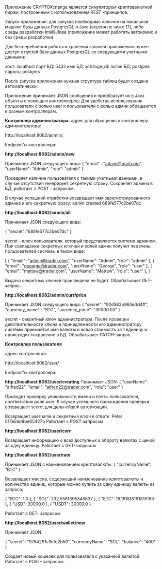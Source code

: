 Приложение CRYPTOXcnange является симулятором криптовалютной биржи, построенным с использованием REST -принципов.

Запуск приложения:
для запуска необходимо наличие на локальной машине базы данных PostgresQL и Java (версия не ниже 17),
либо среды разработки IntelliJIdea (приложение может работать автономно и без среды разработки).

Для бесперебойной работы и хранения записей приложению нужен доступ к пустой базе данных PostgresQL со следующими
учетными данными:

хост: localhost
порт БД: 5432
имя БД: xchange_db
логин БД: postgres
пароль: postgres

После запуска приложения нужная структура таблиц будет создана автоматически.

Приложение принимает JSON сообщения и преобразует их в Java объекты с помощью контроллеров;
Для удобства использования пользователи с ролью user и пользователи с ролью админ обращаются к разным контроллерам.

**Контроллер администратора.**
адрес для обращения к контроллеру администратора:

http://localhost:8082/admin/;

Endpoint'ы контроллера:

**http://localhost:8082/admin/new**

Принимает JSON следующего вида:
{
"email" : "admin@mail.com",
"userName": "Admin",
"role": "admin"
}

Проверяет наличие пользователя с такими учетными данными, в случае отсутствия генерирует секретную строку.
Сохраняет админа в БД, работает с POST - запросом.

В случае успешной отработки возвращает имя зарегистрированного админа и его секретную фразу:
admin created 689fe577c2be07dc

**http://localhost:8082/admin/all**

Принимает JSON следующего вида:

{
"secret":"689fe577c2be07dc"
}

secret - ключ пользователя, который представляется системе админом.
При совпадении секретных ключей и ролей админ получит перечень пользователей системы в таком виде:

[
{
"email": "admin@trader.com",
"userName": "Admin",
"role": "admin"
},
{
"email": "geoarge@trader.com",
"userName": "George",
"role": "user"
},
{
"email": "mattew@trader.com",
"userName": "Mattew",
"role": "user"
},
]

Выдача секретных ключей произведена не будет.
Обрабатывает GET- запрос.

**http://localhost:8082/admin/curr/price**

Принимает JSON следующего вида:
{
"secret": "92d583b960e3d4ff",
"currency_name" : "BTC",
"currency_price": "30000.00"
}

secret - секретный ключ администратора.
После проверки действительности ключа и принадлежности его администратору системы принмается имя валюты и новая
стоимость за 1 единицу и происходит сохранение в БД.
Обрабатывает PATCH-запрос.

**Контроллер пользователя**

адрес контроллера:

http://localhost:8082/user/

Endpoint'ы контроллера:

**http://localhost:8082/user/creating**
Принимает JSON:
{
"userName": "alfred22",
"email": "alfred22@trader.com",
"role": "user"
}

Проводит проверку уникальности имени и почты пользователя, соответствия роли user.
В случае успешного прохождения проверки возвращает secret для дальнейшей авторизации.

Возвращает username и секретный ключ в ответе:
Peter 517e56d8be05427b
Работает с POST-запросом

**http://localhost:8082/user/curr**

Возвращает информацию о всех доступных к обороту валютах с ценой за одну единицу.
Работает с GET-запросом

**http://localhost:8082/user/rate**

Принимает JSON c наименованием криптовалюты:
{
"currencyName": "BTC"
}

Возвращает массив, содержащий наименование криптовалюты и количество единиц, которые можно купить за одну единицу валюты
из запроса;

{
"BTC": 1.0
},
{
"SOL": 232.5581395348837
},
{
"ETC": 18.181818181818183
},
{
"USD": 30000.0
},
{
"USDT": 30000.0
}

Работает с GET- запросом


**http://localhost:8082/user/wallet/new**

Принимает JSON:

{
"secret": "9754291c3efe2b50",
"currencyName": "SOL",
"balance": "400"
}

Создает новый кошелек для пользователя с указанной валютой.
Работает с POST- запросом.





















